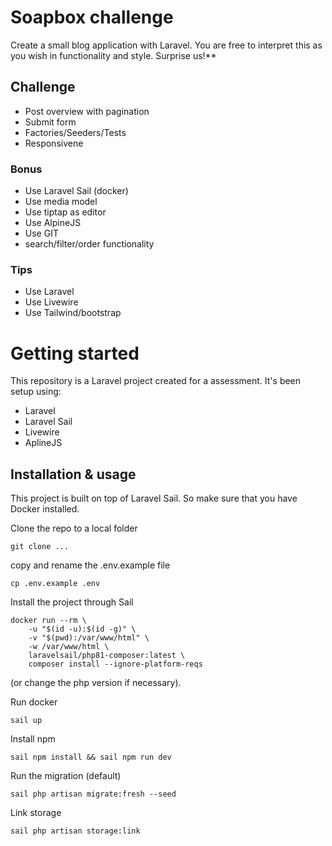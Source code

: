 # Soapbox challenge
Create a small blog application with Laravel. You are free to interpret this as you wish in functionality and style. Surprise us!**

## Challenge 
- Post overview with pagination
- Submit form
- Factories/Seeders/Tests
- Responsivene

### Bonus

- Use Laravel Sail (docker)
- Use media model
- Use tiptap as editor
- Use AlpineJS
- Use GIT
- search/filter/order functionality

### Tips

- Use Laravel
- Use Livewire
- Use Tailwind/bootstrap




# Getting started

This repository is a Laravel project created for a assessment. It's been setup using:
- Laravel
- Laravel Sail
- Livewire
- AplineJS

## Installation & usage
This project is built on top of Laravel Sail. So make sure that you have Docker installed. 

Clone the repo to a local folder
```
git clone ... 
```

copy and rename the .env.example file
```
cp .env.example .env
```

Install the project through Sail
```
docker run --rm \
    -u "$(id -u):$(id -g)" \
    -v "$(pwd):/var/www/html" \
    -w /var/www/html \
    laravelsail/php81-composer:latest \
    composer install --ignore-platform-reqs
```

(or change the php version if necessary).

Run docker
```
sail up
```

Install npm 
```
sail npm install && sail npm run dev
```

Run the migration (default)
```
sail php artisan migrate:fresh --seed
```

Link storage
```
sail php artisan storage:link
```
